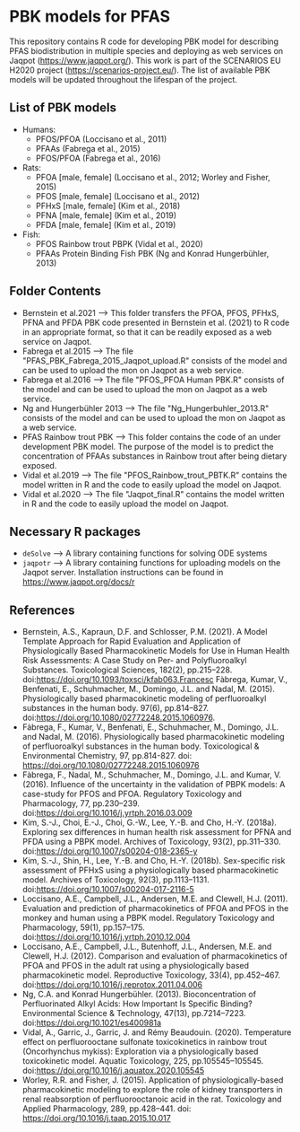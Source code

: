 # PBK models for PFAS 
This repository contains R code for developing PBK model for describing PFAS biodistribution in multiple species and deploying as web services on Jaqpot (https://www.jaqpot.org/). This work is part of the SCENARIOS EU H2020 project (https://scenarios-project.eu/). The list of available PBK models will be updated throughout the lifespan of the project.

## List of PBK models
- Humans:
    * PFOS/PFOA (Loccisano et al., 2011)
    * PFAAs (Fabrega et al., 2015)
    * PFOS/PFOA (Fabrega et al., 2016)
- Rats:
    * PFOA [male, female] (Loccisano et al., 2012; Worley and Fisher, 2015)
    * PFOS [male, female] (Loccisano et al., 2012)
    * PFHxS [male, female] (Kim et al., 2018)
    * PFNA [male, female] (Kim et al., 2019)
    * PFDA [male, female] (Kim et al., 2019)
- Fish:
   * PFOS Rainbow trout PBPK (Vidal et al., 2020)
   * PFAAs Protein Binding Fish PBK (Ng and Konrad Hungerbühler, 2013)

## Folder Contents
*  Bernstein et al.2021 --> This folder transfers the PFOA, PFOS, PFHxS, PFNA and PFDA PBK code presented in Bernstein et al. (2021) to R code in an appropriate format, so that it can be readily exposed as a web service on Jaqpot.
*  Fabrega et al.2015 --> The file "PFAS_PBK_Fabrega_2015_Jaqpot_upload.R" consists of the model and can be used to upload the mon on Jaqpot as a web service.
*  Fabrega et al.2016 --> The file "PFOS_PFOA Human PBK.R" consists of the model and can be used to upload the mon on Jaqpot as a web service.
*  Ng and Hungerbühler 2013 --> The file "Ng_Hungerbuhler_2013.R" consists of the model and can be used to upload the mon on Jaqpot as a web service.
*  PFAS Rainbow trout PBK --> This folder contains the code of an under development PBK model. The purpose of the model is to predict the concentration of PFAAs substances in Rainbow trout after being dietary exposed.
*  Vidal et al.2019 --> The file "PFOS_Rainbow_trout_PBTK.R" contains the model written in R and the code to easily upload the model on Jaqpot.
*  Vidal et al.2020 --> The file "Jaqpot_final.R" contains the model written in R and the code to easily upload the model on Jaqpot.
## Necessary R packages
* `deSolve`  --> A library containing functions for solving ODE systems
* `jaqpotr` --> A library containing functions for uploading models on the Jaqpot server. Installation instructions can be found in https://www.jaqpot.org/docs/r

## References
* Bernstein, A.S., Kapraun, D.F. and Schlosser, P.M. (2021). A Model Template Approach for Rapid Evaluation and Application of Physiologically Based Pharmacokinetic Models for Use in Human Health Risk Assessments: A Case Study on Per- and Polyfluoroalkyl Substances. Toxicological Sciences, 182(2), pp.215–228. doi:https://doi.org/10.1093/toxsci/kfab063.Francesc Fàbrega, Kumar, V., Benfenati, E., Schuhmacher, M., Domingo, J.L. and Nadal, M. (2015). Physiologically based pharmacokinetic modeling of perfluoroalkyl substances in the human body. 97(6), pp.814–827. doi:https://doi.org/10.1080/02772248.2015.1060976.
*	Fàbrega, F., Kumar, V., Benfenati, E., Schuhmacher, M., Domingo, J.L. and Nadal, M. (2016). Physiologically based pharmacokinetic modeling of perfluoroalkyl substances in the human body. Toxicological & Environmental Chemistry, 97, pp.814-827. doi: https://doi.org/10.1080/02772248.2015.1060976
* Fàbrega, F., Nadal, M., Schuhmacher, M., Domingo, J.L. and Kumar, V. (2016). Influence of the uncertainty in the validation of PBPK models: A case-study for PFOS and PFOA. Regulatory Toxicology and Pharmacology, 77, pp.230–239. doi:https://doi.org/10.1016/j.yrtph.2016.03.009
*	Kim, S.-J., Choi, E.-J., Choi, G.-W., Lee, Y.-B. and Cho, H.-Y. (2018a). Exploring sex differences in human health risk assessment for PFNA and PFDA using a PBPK model. Archives of Toxicology, 93(2), pp.311–330. doi:https://doi.org/10.1007/s00204-018-2365-y
*	Kim, S.-J., Shin, H., Lee, Y.-B. and Cho, H.-Y. (2018b). Sex-specific risk assessment of PFHxS using a physiologically based pharmacokinetic model. Archives of Toxicology, 92(3), pp.1113–1131. doi:https://doi.org/10.1007/s00204-017-2116-5
*	Loccisano, A.E., Campbell, J.L., Andersen, M.E. and Clewell, H.J. (2011). Evaluation and prediction of pharmacokinetics of PFOA and PFOS in the monkey and human using a PBPK model. Regulatory Toxicology and Pharmacology, 59(1), pp.157–175. doi:https://doi.org/10.1016/j.yrtph.2010.12.004
*	Loccisano, A.E., Campbell, J.L., Butenhoff, J.L., Andersen, M.E. and Clewell, H.J. (2012). Comparison and evaluation of pharmacokinetics of PFOA and PFOS in the adult rat using a physiologically based pharmacokinetic model.  Reproductive Toxicology, 33(4), pp.452–467. doi:https://doi.org/10.1016/j.reprotox.2011.04.006
*	Ng, C.A. and Konrad Hungerbühler. (2013). Bioconcentration of Perfluorinated Alkyl Acids: How Important Is Specific Binding? Environmental Science & Technology, 47(13), pp.7214–7223. doi:https://doi.org/10.1021/es400981a
*	Vidal, A., Garric, J., Garric, J. and Rémy Beaudouin. (2020). Temperature effect on perfluorooctane sulfonate toxicokinetics in rainbow trout (Oncorhynchus mykiss): Exploration via a physiologically based toxicokinetic model. Aquatic Toxicology, 225, pp.105545–105545. doi:https://doi.org/10.1016/j.aquatox.2020.105545
*	Worley, R.R. and Fisher, J. (2015). Application of physiologically-based pharmacokinetic modeling to explore the role of kidney transporters in renal reabsorption of perfluorooctanoic acid in the rat. Toxicology and Applied Pharmacology, 289, pp.428–441. doi: https://doi.org/10.1016/j.taap.2015.10.017
